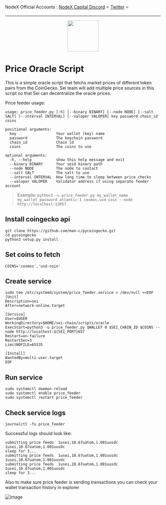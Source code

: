 <span tyle="font-size:14px" align="right">NodeX Official Accounts :
<span style="font-size:14px" align="right">
<a href="https://discord.gg/JqQNcwff2e" target="_blank">NodeX Capital Discord</a></span> ⭐ 
<span style="font-size:14px" align="right">
<a href="https://twitter.com/nodexploit/" target="_blank">Twitter</a></span> ⭐ 
<span style="font-size:14px" align="right">
<hr>

<p align="center">
  <img height="100" height="auto" src="https://user-images.githubusercontent.com/50621007/169664551-39020c2e-fa95-483b-916b-c52ce4cb907c.png">
</p>

# Price Oracle Script
This is a simple oracle script that fetchs market prices of different token pairs from the CoinGecko. Sei team will add multiple price sources in this script so that Sei can decentralize the oracle prices.

Price feeder usage:
```
usage: price_feeder.py [-h] [--binary BINARY] [--node NODE] [--salt SALT] [--interval INTERVAL] [--valoper VALOPER] key password chain_id coins

positional arguments:
  key                  Your wallet (key) name
  password             The keychain password
  chain_id             Chain id
  coins                The coins to use

optional arguments:
  -h, --help           show this help message and exit
  --binary BINARY      Your seid binary path
  --node NODE          The node to contact
  --salt SALT          The salt to use
  --interval INTERVAL  How long time to sleep between price checks
  --valoper VALOPER    Validator address if using separate feeder account
```

> Example: `python3 -u price_feeder.py my_wallet_name my_wallet_password atlantic-1 cosmos,usd-coin --node http://localhost:12657`

## Install coingecko api
```
git clone https://github.com/man-c/pycoingecko.git
cd pycoingecko
python3 setup.py install
```

## Set coins to fetch
```
COINS='cosmos','usd-coin'
```

## Create service
```
sudo tee /etc/systemd/system/price_feeder.service > /dev/null <<EOF
[Unit]
Description=sei
After=network-online.target

[Service]
User=$USER
WorkingDirectory=$HOME/sei-chain/scripts/oracle
ExecStart=python3 -u price_feeder.py $WALLET 0 $SEI_CHAIN_ID $COINS --node http://localhost:${SEI_PORT}657
Restart=on-failure
RestartSec=3
LimitNOFILE=65535

[Install]
WantedBy=multi-user.target
EOF
```

## Run service
```
sudo systemctl daemon-reload
sudo systemctl enable price_feeder
sudo systemctl restart price_feeder
```

## Check service logs
```
journalctl -fu price_feeder
```

Successful logs should look like:
```
submitting price feeds  1usei,10.67uatom,1.001uusdc 1usei,10.67uatom,1.001uusdc
sleep for 3...
submitting price feeds  1usei,10.67uatom,1.001uusdc 1usei,10.67uatom,1.001uusdc
submitting price feeds  1usei,10.67uatom,1.001uusdc 1usei,10.67uatom,1.001uusdc
sleep for 3...
```

Also to make sure price feeder is sending transactions you can check your wallet transaction history in explorer

![image](https://user-images.githubusercontent.com/50621007/183050984-b17e6879-e7ff-42f4-885c-5115b7101f35.png)
